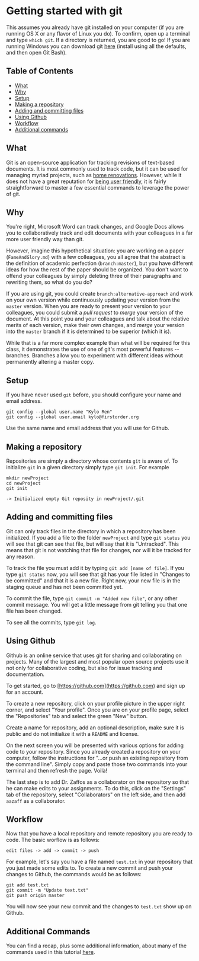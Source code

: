 # Getting started with git

This assumes you already have git installed on your computer (if you are running OS X or any flavor of Linux you do). To confirm, open up a terminal and type `which git`. If a directory is returned, you are good to go! If you are running Windows you can download git [here](https://git-scm.com/download/win) (install using all the defaults, and then open Git Bash).

## Table of Contents
+ [What](#what)
+ [Why](#why)
+ [Setup](#setup)
+ [Making a repository](#making-a-repository)
+ [Adding and committing files](#adding-and-committing-files)
+ [Using Github](#using-github)
+ [Workflow](#workflow)
+ [Additional commands](#additional-commands)

## What

Git is an open-source application for tracking revisions of text-based documents. It is most commonly used to track code, but it can be used for managing myriad projects, such as [home renovations](http://www.wired.com/2013/01/this-old-house/). However, while it does not have a great reputation for [being user friendly](https://xkcd.com/1597/), it is fairly straightforward to master a few essential commands to leverage the power of git.


## Why

You're right, Microsoft Word can track changes, and Google Docs allows you to collaboratively track and edit documents with your colleagues in a far more user friendly way than git.

However, imagine this hypothetical situation: you are working on a paper (`FameAndGlory.md`) with a few colleagues, you all agree that the abstract is the definition of academic perfection (`branch:master`), but you have different ideas for how the rest of the paper should be organized. You don't want to offend your colleagues by simply deleting three of their paragraphs and rewriting them, so what do you do? 

If you are using git, you could create `branch:alternative-approach` and work on your own version while continuously updating your version from the `master` version. When you are ready to present your version to your colleagues, you could submit a *pull request* to *merge* your version of the document. At this point you and your colleagues and talk about the relative merits of each version, make their own changes, and *merge* your version into the `master` branch if it is determined to be superior (which it is).

While that is a far more complex example than what will be required for this class, it demonstrates the use of one of git's most powerful features -- branches. Branches allow you to experiment with different ideas without permanently altering a master copy.


## Setup
If you have never used `git` before, you should configure your name and email address.

````
git config --global user.name "Kylo Ren"
git config --global user.email kylo@firstorder.org
````

Use the same name and email address that you will use for Github.


## Making a repository

Repositories are simply a directory whose contents `git` is aware of. To initialize `git` in a given directory simply type `git init`. For example

````
mkdir newProject
cd newProject
git init

-> Initialized empty Git reposity in newProject/.git
````


## Adding and committing files

Git can only track files in the directory in which a repository has been initialized. If you add a file to the folder `newProject` and type `git status` you will see that git can see that file, but will say that it is "Untracked". This means that git is not watching that file for changes, nor will it be tracked for any reason. 

To track the file you must add it by typing `git add [name of file]`. If you type `git status` now, you will see that git has your file listed in "Changes to be committed" and that it is a new file. Right now, your new file is in the staging queue and has not been committed yet.

To commit the file, type `git commit -m "Added new file"`, or any other commit message. You will get a little message from git telling you that one file has been changed.

To see all the commits, type `git log`. 


## Using Github

Github is an online service that uses git for sharing and collaborating on projects. Many of the largest and most popular open source projects use it not only for collaborative coding, but also for issue tracking and documentation.

To get started, go to [https://github.com](https://github.com) and sign up for an account.

To create a new repository, click on your profile picture in the upper right corner, and select "Your profile". Once you are on your profile page, select the "Repositories" tab and select the green "New" button.

Create a name for repository, add an optional description, make sure it is public and do not initialize it with a `README` and license. 

On the next screen you will be presented with various options for adding code to your repository. Since you already created a repository on your computer, follow the instructions for "…or push an existing repository from the command line". Simply copy and paste those two commands into your terminal and then refresh the page. Voilà!

The last step is to add Dr. Zaffos as a collaborator on the repository so that he can make edits to your assignments. To do this, click on the "Settings" tab of the repository, select "Collaborators" on the left side, and then add `aazaff` as a collaborator.


## Workflow

Now that you have a local repository and remote repository you are ready to code. The basic worflow is as follows:

````
edit files -> add -> commit -> push
````

For example, let's say you have a file named `test.txt` in your repository that you just made some edits to. To create a new commit and push your changes to Github, the commands would be as follows:

````
git add test.txt
git commit -m "Update text.txt"
git push origin master
````

You will now see your new commit and the changes to `test.txt` show up on Github.


## Additional Commands

You can find a recap, plus some additional information, about many of the commands used in this tutorial [here](/BasicGitCommands.md).
